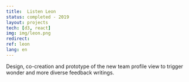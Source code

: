 ```yaml
---
title:  Listen Leon
status: completed - 2019
layout: projects
tech: [d3, react]
img: img/leon.png
redirect:
ref: leon
lang: en
---
```


Design, co-creation and prototype of the new team profile view to trigger wonder and more diverse feedback writings.

